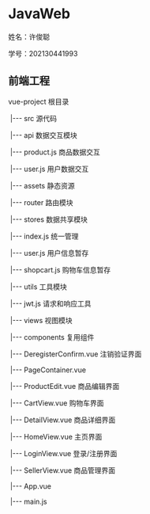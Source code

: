 # JavaWeb

姓名：许俊聪

学号：202130441993

## 前端工程

vue-project					根目录

​	|--- src					源代码

​		|--- api				数据交互模块

​			|--- product.js	商品数据交互

​			|--- user.js		用户数据交互

​		|--- assets			静态资源

​		|--- router			路由模块

​		|--- stores			数据共享模块

​			|--- index.js		统一管理

​			|--- user.js		用户信息暂存

​			|--- shopcart.js	购物车信息暂存

​		|--- utils				工具模块

​			|--- jwt.js		请求和响应工具

​		|--- views			视图模块

​			|--- components	复用组件

​				|--- DeregisterConfirm.vue	注销验证界面

​				|--- PageContainer.vue	

​				|--- ProductEdit.vue		商品编辑界面

​			|--- CartView.vue	购物车界面

​			|--- DetailView.vue	商品详细界面

​			|--- HomeView.vue	主页界面

​			|--- LoginView.vue	登录/注册界面

​			|--- SellerView.vue	商品管理界面

​		|--- App.vue

​		|--- main.js
